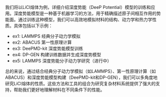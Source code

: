 我们将以LiCl熔体为例，详细介绍深度势能（DeeP Potential）模型的训练和应用。深度势能模型是一种基于机器学习的方法，用于精确描述原子间相互作用的势能面。通过训练这种模型，我们可以高效地模拟材料的结构、动力学和热力学性质。具体包括以下示例：

- ex1: LAMMPS 经典分子动力学模拟
- ex2: ABACUS 第一性原理计算
- ex3: DeePMD-kit 深度势能模型训练
- ex4: DP-GEN 构建训练数据并生成深度势模型
- ex5: LAMMPS 深度势能分子动力学研究（进行中）

总的来说，通过结合经典分子动力学模拟（如LAMMPS）、第一性原理计算（如ABACUS）和深度势能模型构建（DeePMD-kit和DP-GEN），我们可以多角度地研究LiCl熔体的性质。这些方法和工具的组合为研究复杂材料系统提供了强大的支持，帮助我们更好地理解材料在不同条件下的性能。
